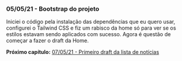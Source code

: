 ### 05/05/21 - Bootstrap do projeto

Iniciei o código pela instalação das dependências que eu quero usar, configurei o Tailwind CSS e fiz um rabisco da home só para ver se os estilos estavam sendo aplicados com sucesso. Agora é questão de começar a fazer o draft da Home.

**Próximo capítulo:** [07/05/21 - Primeiro draft da lista de notícias](2021-05-07.md)